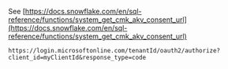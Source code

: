 See [https://docs.snowflake.com/en/sql-reference/functions/system_get_cmk_akv_consent_url](https://docs.snowflake.com/en/sql-reference/functions/system_get_cmk_akv_consent_url)
```
https://login.microsoftonline.com/tenantId/oauth2/authorize?client_id=myClientId&response_type=code
```
